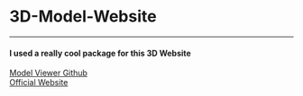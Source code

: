 # 3D-Model-Website 
<hr>
<h4>I used a really cool package for this 3D Website</h4>
<a href="https://github.com/google/model-viewer">Model Viewer Github</a><br>
<a href="https://modelviewer.dev/">Official Website</a>